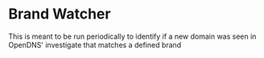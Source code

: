 # Brand Watcher

This is meant to be run periodically to identify if a new domain was seen in OpenDNS' investigate that matches a defined brand
